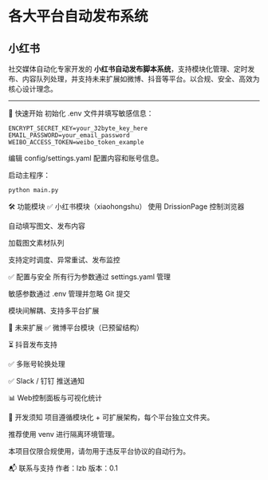 # 各大平台自动发布系统

## 小红书

社交媒体自动化专家开发的 **小红书自动发布脚本系统**，支持模块化管理、定时发布、内容队列处理，并支持未来扩展如微博、抖音等平台。以合规、安全、高效为核心设计理念。

---

🚀 快速开始
初始化 .env 文件并填写敏感信息：
```env
ENCRYPT_SECRET_KEY=your_32byte_key_here
EMAIL_PASSWORD=your_email_password
WEIBO_ACCESS_TOKEN=weibo_token_example
```
编辑 config/settings.yaml 配置内容和账号信息。

启动主程序：
```bash
python main.py
```

🛠 功能模块
✅ 小红书模块（xiaohongshu）
使用 DrissionPage 控制浏览器

自动填写图文、发布内容

加载图文素材队列

支持定时调度、异常重试、发布监控

✅ 配置与安全
所有行为参数通过 settings.yaml 管理

敏感参数通过 .env 管理并忽略 Git 提交

模块间解耦、支持多平台扩展

📡 未来扩展
✅ 微博平台模块（已预留结构）

⏳ 抖音发布支持

✅ 多账号轮换处理

✅ Slack / 钉钉 推送通知

📊 Web控制面板与可视化统计

📄 开发须知
项目遵循模块化 + 可扩展架构，每个平台独立文件夹。

推荐使用 venv 进行隔离环境管理。

本项目仅限合规使用，请勿用于违反平台协议的自动行为。

📬 联系与支持
作者：lzb
版本：0.1
